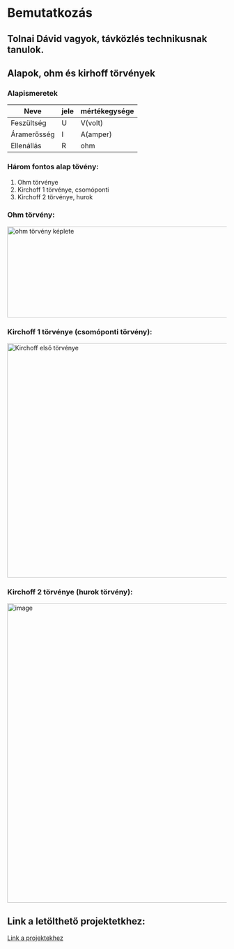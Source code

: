 # Bemutatkozás
Tolnai Dávid vagyok, távközlés technikusnak tanulok.
---
## Alapok, ohm és kirhoff törvények
### Alapismeretek
| Neve | jele | mértékegysége |
|-------------|------|--------|
| Feszültség | U | V(volt) |
| Áramerősség | I | A(amper) |
| Ellenállás | R | ohm |
### Három fontos alap tövény:
1. Ohm törvénye
2. Kirchoff 1 törvénye, csomóponti
3. Kirchoff 2 törvénye, hurok
### Ohm törvény:
<img width="523" height="208" alt="ohm törvény képlete" src="https://github.com/user-attachments/assets/a2f43c18-bcf4-4cbe-bd66-65f2bfd23f79" />

### Kirchoff 1 törvénye (csomóponti törvény):
<img width="857" height="536" alt="Kirchoff első törvénye" src="https://github.com/user-attachments/assets/5281208e-e974-47c5-97d5-4213daefcc77" />

### Kirchoff 2 törvénye (hurok törvény):
<img width="1086" height="685" alt="image" src="https://github.com/user-attachments/assets/11e8a924-8580-4599-83b8-b4bf2334ab23" />

## Link a letölthető projektetkhez:
[Link a projektekhez](https://tolnaidavid.github.io/projektek/kozpont.html)

